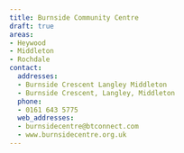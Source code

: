 ```yaml
---
title: Burnside Community Centre
draft: true
areas:
- Heywood
- Middleton
- Rochdale
contact:
  addresses:
  - Burnside Crescent Langley Middleton
  - Burnside Crescent, Langley, Middleton
  phone:
  - 0161 643 5775
  web_addresses:
  - burnsidecentre@btconnect.com
  - www.burnsidecentre.org.uk
---
```


